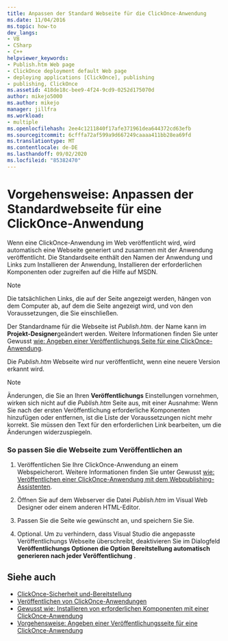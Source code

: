 ```yaml
---
title: Anpassen der Standard Webseite für die ClickOnce-Anwendung
ms.date: 11/04/2016
ms.topic: how-to
dev_langs:
- VB
- CSharp
- C++
helpviewer_keywords:
- Publish.htm Web page
- ClickOnce deployment default Web page
- deploying applications [ClickOnce], publishing
- publishing, ClickOnce
ms.assetid: 418de18c-bee9-4f24-9cd9-0252d175070d
author: mikejo5000
ms.author: mikejo
manager: jillfra
ms.workload:
- multiple
ms.openlocfilehash: 2ee4c1211840f17afe371961dea644372cd63efb
ms.sourcegitcommit: 6cfffa72af599a9d667249caaaa411bb28ea69fd
ms.translationtype: MT
ms.contentlocale: de-DE
ms.lasthandoff: 09/02/2020
ms.locfileid: "85382470"
---
```

# <a name="how-to-customize-the-default-web-page-for-a-clickonce-application"></a>Vorgehensweise: Anpassen der Standardwebseite für eine ClickOnce-Anwendung
Wenn eine ClickOnce-Anwendung im Web veröffentlicht wird, wird automatisch eine Webseite generiert und zusammen mit der Anwendung veröffentlicht. Die Standardseite enthält den Namen der Anwendung und Links zum Installieren der Anwendung, Installieren der erforderlichen Komponenten oder zugreifen auf die Hilfe auf MSDN.

> [!NOTE]
> Die tatsächlichen Links, die auf der Seite angezeigt werden, hängen von dem Computer ab, auf dem die Seite angezeigt wird, und von den Voraussetzungen, die Sie einschließen.

 Der Standardname für die Webseite ist *Publish.htm*. der Name kann im **Projekt-Designer**geändert werden. Weitere Informationen finden Sie unter Gewusst [wie: Angeben einer Veröffentlichungs Seite für eine ClickOnce-Anwendung](../deployment/how-to-specify-a-publish-page-for-a-clickonce-application.md).

 Die *Publish.htm* Webseite wird nur veröffentlicht, wenn eine neuere Version erkannt wird.

> [!NOTE]
> Änderungen, die Sie an Ihren **Veröffentlichungs** Einstellungen vornehmen, wirken sich nicht auf die *Publish.htm* Seite aus, mit einer Ausnahme: Wenn Sie nach der ersten Veröffentlichung erforderliche Komponenten hinzufügen oder entfernen, ist die Liste der Voraussetzungen nicht mehr korrekt. Sie müssen den Text für den erforderlichen Link bearbeiten, um die Änderungen widerzuspiegeln.

### <a name="to-customize-the-publish-web-page"></a>So passen Sie die Webseite zum Veröffentlichen an

1. Veröffentlichen Sie Ihre ClickOnce-Anwendung an einem Webspeicherort. Weitere Informationen finden Sie unter Gewusst [wie: Veröffentlichen einer ClickOnce-Anwendung mit dem Webpublishing-Assistenten](../deployment/how-to-publish-a-clickonce-application-using-the-publish-wizard.md).

2. Öffnen Sie auf dem Webserver die Datei *Publish.htm* im Visual Web Designer oder einem anderen HTML-Editor.

3. Passen Sie die Seite wie gewünscht an, und speichern Sie Sie.

4. Optional. Um zu verhindern, dass Visual Studio die angepasste Veröffentlichungs Webseite überschreibt, deaktivieren Sie im Dialogfeld **Veröffentlichungs Optionen die Option** **Bereitstellung automatisch generieren nach jeder Veröffentlichung** .

## <a name="see-also"></a>Siehe auch
- [ClickOnce-Sicherheit und-Bereitstellung](../deployment/clickonce-security-and-deployment.md)
- [Veröffentlichen von ClickOnce-Anwendungen](../deployment/publishing-clickonce-applications.md)
- [Gewusst wie: Installieren von erforderlichen Komponenten mit einer ClickOnce-Anwendung](../deployment/how-to-install-prerequisites-with-a-clickonce-application.md)
- [Vorgehensweise: Angeben einer Veröffentlichungsseite für eine ClickOnce-Anwendung](../deployment/how-to-specify-a-publish-page-for-a-clickonce-application.md)